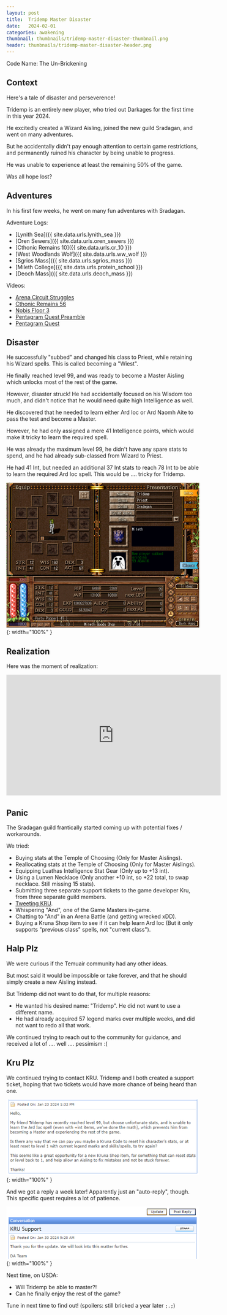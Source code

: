 ```yaml
---
layout: post
title:  Tridemp Master Disaster
date:   2024-02-01
categories: awakening
thumbnail: thumbnails/tridemp-master-disaster-thumbnail.png
header: thumbnails/tridemp-master-disaster-header.png
---
```


Code Name: The Un-Brickening

## Context

Here's a tale of disaster and perseverence!

Tridemp is an entirely new player, who tried out Darkages for the first time in this year 2024.

He excitedly created a Wizard Aisling, joined the new guild Sradagan, and went on many adventures.

But he accidentally didn't pay enough attention to certain game restrictions, and permanently ruined his character by being unable to progress.

He was unable to experience at least the remaining 50% of the game.

Was all hope lost?

## Adventures

In his first few weeks, he went on many fun adventures with Sradagan.

Adventure Logs:
- [Lynith Sea]({{ site.data.urls.lynith_sea }})
- [Oren Sewers]({{ site.data.urls.oren_sewers }})
- [Cthonic Remains 10]({{ site.data.urls.cr_10 }})
- [West Woodlands Wolf]({{ site.data.urls.ww_wolf }})
- [Sgrios Mass]({{ site.data.urls.sgrios_mass }})
- [Mileth College]({{ site.data.urls.protein_school }})
- [Deoch Mass]({{ site.data.urls.deoch_mass }})

Videos:
- [Arena Circuit Struggles](https://youtu.be/OyEZL9xtgJ4?si=TXDZYyt5M0KpnMjs)
- [Cthonic Remains 56](https://youtu.be/uWidGdXd2fM?si=Lk5qyUv85gO3PUbk)
- [Nobis Floor 3](https://youtu.be/-WfQI-PZlYM?si=MXrRY_uI7Rt_MdnN)
- [Pentagram Quest Preamble](https://youtu.be/T2yjYy3XZMY?si=vqhg-PqQRhzVIjRj)
- [Pentagram Quest](https://youtu.be/O-IvBDSggSY?si=tJ_HyhtYg_acAtuX)


## Disaster

He successfully "subbed" and changed his class to Priest, while retaining his Wizard spells. This is called becoming a "Wiest".

He finally reached level 99, and was ready to become a Master Aisling which unlocks most of the rest of the game.

However, disaster struck! He had accidentally focused on his Wisdom too much, and didn't notice that he would need quite high Intelligence as well.

He discovered that he needed to learn either Ard Ioc or Ard Naomh Aite to pass the test and become a Master.

However, he had only assigned a mere 41 Intelligence points, which would make it tricky to learn the required spell.

He was already the maximum level 99, he didn't have any spare stats to spend, and he had already sub-classed from Wizard to Priest.

He had 41 Int, but needed an additional 37 Int stats to reach 78 Int to be able to learn the required Ard Ioc spell. This would be .... tricky for Tridemp.

![Tridemp Stats](/assets/img/awakening/others/tridemp/tridemp-stats.png){: width="100%" }

## Realization

Here was the moment of realization: 

<iframe width="560" height="315" src="https://www.youtube.com/embed/wdwPtfno_tM?si=f7N44eph1VEZbsRd&amp;start=97" title="YouTube video player" frameborder="0" allow="accelerometer; autoplay; clipboard-write; encrypted-media; gyroscope; picture-in-picture; web-share" allowfullscreen></iframe>


## Panic

The Sradagan guild frantically started coming up with potential fixes / workarounds.

We tried:
- Buying stats at the Temple of Choosing (Only for Master Aislings).
- Reallocating stats at the Temple of Choosing (Only for Master Aislings).
- Equipping Luathas Intelligence Stat Gear (Only up to +13 int).
- Using a Lumen Necklace (Only another +10 int, so +22 total, to swap necklace. Still missing 15 stats).
- Submitting three separate support tickets to the game developer Kru, from three separate guild members.
- [Tweeting KRU](https://twitter.com/dylanlan51/status/1750759361650278601).
- Whispering "And", one of the Game Masters in-game.
- Chatting to "And" in an Arena Battle (and getting wrecked xDD).
- Buying a Kruna Shop item to see if it can help learn Ard Ioc (But it only supports "previous class" spells, not "current class").


## Halp Plz

We were curious if the Temuair community had any other ideas.

But most said it would be impossible or take forever, and that he should simply create a new Aisling instead.

But Tridemp did not want to do that, for multiple reasons:
- He wanted his desired name: "Tridemp". He did not want to use a different name.
- He had already acquired 57 legend marks over multiple weeks, and did not want to redo all that work.

We continued trying to reach out to the community for guidance, and received a lot of .... well .... pessimism :(

## Kru Plz

We continued trying to contact KRU. Tridemp and I both created a support ticket, hoping that two tickets would have more chance of being heard than one.

![Kru Ticket](/assets/img/awakening/others/tridemp/support-ticket.png){: width="100%" }

And we got a reply a week later! Apparently just an "auto-reply", though. This specific quest requires a lot of patience.

![Kru Reply](/assets/img/awakening/others/tridemp/support-ticket-auto-reply.png){: width="100%" }

Next time, on USDA:
- Will Tridemp be able to master?!
- Can he finally enjoy the rest of the game?

Tune in next time to find out! (spoilers: still bricked a year later `;.;`)

